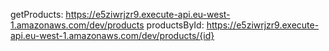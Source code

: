 getProducts: https://e5ziwrjzr9.execute-api.eu-west-1.amazonaws.com/dev/products
productsById: https://e5ziwrjzr9.execute-api.eu-west-1.amazonaws.com/dev/products/{id}
